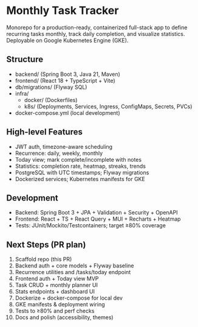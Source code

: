 # Monthly Task Tracker

Monorepo for a production-ready, containerized full-stack app to define recurring tasks monthly, track daily completion, and visualize statistics. Deployable on Google Kubernetes Engine (GKE).

## Structure
- backend/ (Spring Boot 3, Java 21, Maven)
- frontend/ (React 18 + TypeScript + Vite)
- db/migrations/ (Flyway SQL)
- infra/
  - docker/ (Dockerfiles)
  - k8s/ (Deployments, Services, Ingress, ConfigMaps, Secrets, PVCs)
- docker-compose.yml (local development)

## High-level Features
- JWT auth, timezone-aware scheduling
- Recurrence: daily, weekly, monthly
- Today view; mark complete/incomplete with notes
- Statistics: completion rate, heatmap, streaks, trends
- PostgreSQL with UTC timestamps; Flyway migrations
- Dockerized services; Kubernetes manifests for GKE

## Development
- Backend: Spring Boot 3 + JPA + Validation + Security + OpenAPI
- Frontend: React + TS + React Query + MUI + Recharts + Heatmap
- Tests: JUnit/Mockito/Testcontainers; target ≥80% coverage

## Next Steps (PR plan)
1. Scaffold repo (this PR)
2. Backend auth + core models + Flyway baseline
3. Recurrence utilities and /tasks/today endpoint
4. Frontend auth + Today view MVP
5. Task CRUD + monthly planner UI
6. Stats endpoints + dashboard UI
7. Dockerize + docker-compose for local dev
8. GKE manifests & deployment wiring
9. Tests to ≥80% and perf checks
10. Docs and polish (accessibility, themes)
